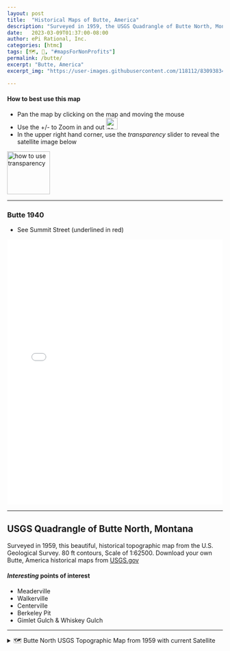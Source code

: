 ```yaml
---
layout: post
title:  "Historical Maps of Butte, America"
description: "Surveyed in 1959, the USGS Quadrangle of Butte North, Montana"
date:   2023-03-09T01:37:00-08:00
author: ePi Rational, Inc.
categories: [htmc]
tags: [🗺️, 📍, "#mapsForNonProfits"]
permalink: /butte/
excerpt: "Butte, America"
excerpt_img: "https://user-images.githubusercontent.com/118112/83093834-0ed92e80-a055-11ea-8b71-f0a2f83c57cc.gif"

---
```



#### How to best use this map
* Pan the map by clicking on the map and moving the mouse
* Use the +/- to Zoom in and out <img width="27" alt="zoom" src="https://user-images.githubusercontent.com/118112/82951102-6bf0b980-9f5b-11ea-84c2-994d86a8074f.png">
* In the upper right hand corner, use the *transparency* slider to reveal the satellite image below
<img alt="how to use transparency" src="https://user-images.githubusercontent.com/118112/83093834-0ed92e80-a055-11ea-8b71-f0a2f83c57cc.gif" width="" height="100" >

----

### Butte 1940

* See Summit Street (underlined in red)

<!-- <iframe allowfullscreen="true" mozallowfullscreen="true" webkitallowfullscreen="true" -->
  <!-- style="height: 75vh; width: 95vw;"   -->

  <!-- <p>Your browser does not support iframes.</p> -->
<!-- </iframe> -->

<!-- * [Markdown](/projects/mapkitjs/butte.md){:target="_blank"} -->
<!-- * [Fullscreen](/projects/mapkitjs/butte){:target="_blank"} -->


<!-- src="https://s3.us-west-2.amazonaws.com/com.roblabs.yellow-dog/maptiler/butte-1940/leaflet.html"> -->
<!-- <details markdown=1><summary> 🗺️ Butte 1940 with current Satellite from  Maps</summary> -->
<iframe src="/projects/mapkitjs/butte"
loading="lazy"
style="overflow:hidden;width:100%;height:618px"
frameborder="0"></iframe>
<!-- </details> -->

---

## USGS Quadrangle of Butte North, Montana

Surveyed in 1959, this beautiful, historical topographic map from the U.S. Geological Survey.  80 ft contours, Scale of 1:62500.  Download your own Butte, America historical maps from [USGS.gov](https://ngmdb.usgs.gov/topoview/viewer/#11/45.9762/-112.5937)

#### *Interesting* points of interest
* Meaderville
* Walkerville
* Centerville
* Berkeley Pit
* Gimlet Gulch & Whiskey Gulch

---

<details markdown=1><summary> 🗺️ Butte North USGS Topographic Map from 1959 with current Satellite</summary>
<iframe allowfullscreen="true" mozallowfullscreen="true" webkitallowfullscreen="true"
  style="overflow:hidden;width:100%;height:618px"
  src="https://s3-us-west-2.amazonaws.com/com.roblabs.yellow-dog/maptiler/butte/leaflet.html">
  <p>Your browser does not support iframes.</p>
</iframe>
</details>
